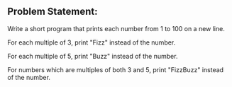 ## Problem Statement:  
  
Write a short program that prints each number from 1 to 100 on a new line.   
  
For each multiple of 3, print "Fizz" instead of the number.  
  
For each multiple of 5, print "Buzz" instead of the number.  
  
For numbers which are multiples of both 3 and 5, print "FizzBuzz" instead of the number.
